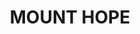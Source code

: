---
lastmod: '2025-04-06T06:05:20+00:00'
latitude: -32.844998
layout: suburb
longitude: 146.085138
postcode: '2877'
state: NSW
title: MOUNT HOPE
url: /nsw/mount-hope/
---